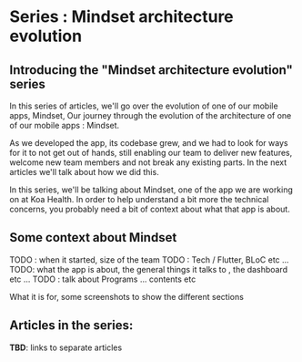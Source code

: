 # Series : Mindset architecture evolution

## Introducing the "Mindset architecture evolution" series

In this series of articles, we'll go over the evolution of one of our mobile apps, Mindset,
Our journey through the evolution of the architecture of one of our mobile apps : Mindset.

As we developed the app, its codebase grew, and we had to look for ways for it to not get out of hands, still enabling our team to deliver new features, welcome new team members and not break any existing parts. In the next articles we'll talk about how we did this.

In this series, we'll be talking about Mindset, one of the app we are working on at Koa Health. In order to help understand a bit more the technical concerns, you probably need a bit of context about what that app is about.

## Some context about Mindset

TODO : when it started, size of the team
TODO : Tech / Flutter, BLoC etc ... 
TODO: what the app is about, the general things it talks to , the dashboard etc ...
TODO : talk about Programs ... contents etc

What it is for, some screenshots to show the different sections

## Articles in the series:

**TBD**: links to separate articles
